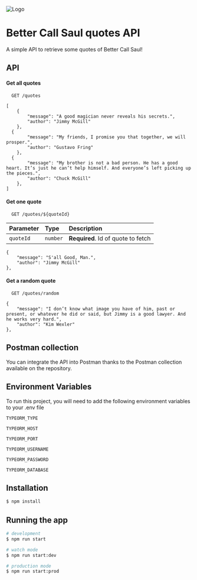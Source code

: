 ![Logo](https://qph.cf2.quoracdn.net/main-qimg-c69abf10469a1b87d77bdd0002d4b95c-pjlq)

# Better Call Saul quotes API

A simple API to retrieve some quotes of Better Call Saul!

## API

#### Get all quotes

```http
  GET /quotes
```

```
[
	{
		"message": "A good magician never reveals his secrets.",
		"author": "Jimmy McGill"
	},
  {
		"message": "My friends, I promise you that together, we will prosper.",
		"author": "Gustavo Fring"
	},
  {
		"message": "My brother is not a bad person. He has a good heart. It’s just he can’t help himself. And everyone’s left picking up the pieces.",
		"author": "Chuck McGill"
	},
]
```

#### Get one quote

```http
  GET /quotes/${quoteId}
```

| Parameter | Type     | Description                       |
| :-------- | :------- | :-------------------------------- |
| `quoteId`      | `number` | **Required**. Id of quote to fetch |

```
{
	"message": "S'all Good, Man.",
	"author": "Jimmy McGill"
},

```

#### Get a random quote

```http
  GET /quotes/random
```

```
{
	"message": "I don’t know what image you have of him, past or present, or whatever he did or said, but Jimmy is a good lawyer. And he works very hard.",
	"author": "Kim Wexler"
},

```

## Postman collection

You can integrate the API into Postman thanks to the Postman collection available on the repository.

## Environment Variables

To run this project, you will need to add the following environment variables to your .env file

`TYPEORM_TYPE`

`TYPEORM_HOST`

`TYPEORM_PORT`

`TYPEORM_USERNAME`

`TYPEORM_PASSWORD`

`TYPEORM_DATABASE`

## Installation

```bash
$ npm install
```

## Running the app

```bash
# development
$ npm run start

# watch mode
$ npm run start:dev

# production mode
$ npm run start:prod
```